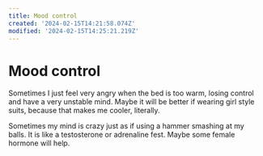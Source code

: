 ```yaml
---
title: Mood control
created: '2024-02-15T14:21:58.074Z'
modified: '2024-02-15T14:25:21.219Z'
---
```


# Mood control

Sometimes I just feel very angry when the bed is too warm, losing control and have a very unstable mind. Maybe it will be better if wearing girl style suits, because that makes me cooler, literally.

Sometimes my mind is crazy just as if using a hammer smashing at my balls. It is like a testosterone or adrenaline fest. Maybe some female hormone will help.
